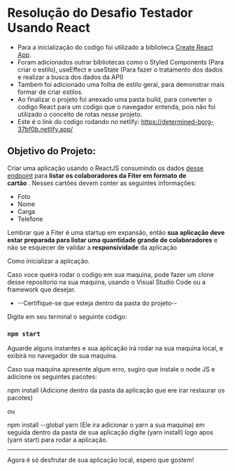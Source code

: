 # Resolução do Desafio Testador Usando React

* Para a inicialização do codigo foi utilizado a biblioteca [Create React App](https://github.com/facebook/create-react-app).
* Foram adicionados outrar bibliotecas como o Styled Components (Para criar o estilo), useEffect e useState (Para fazer o tratamento dos dados e realizar a busca dos dados da API)
* Tambem foi adicionado uma folha de estilo geral, para demonstrar mais formar de criar estilos.
* Ao finalizar o projeto foi anexado uma pasta build, para converter o codigo React para um codigo que o navegador entenda, pois não foi utilizado o conceito de rotas nesse projeto.
* Este é o link do codigo rodando no netlify: https://determined-borg-37bf0b.netlify.app/

## Objetivo do Projeto:

Criar uma aplicação usando o ReactJS consumindo os dados [desse endpoint](https://gist.githubusercontent.com/alencarlucas/4cd794e2e44bbe926ea4ab28da2fa3e7/raw/2c304035b03c3c5e2e708e4e82c49a42899e47ed/fiter.json) para **listar os colaboradores da Fiter em formato de cartão** . Nesses cartões devem conter as seguintes informações:

* Foto
* Nome
* Carga
* Telefone

Lembrar que a Fiter é uma startup em expansão, então **sua aplicação deve estar preparada para listar uma quantidade grande de colaboradores** e não se esquecer de validar a **responsividade** da aplicação

Como inicializar a aplicação.

Caso voce queira rodar o codigo em sua maquina, pode fazer um clone desse repositorio na sua maquina, usando o Visual Studio Code ou a framework que desejar.

* --Certifique-se que esteja dentro da pasta do projeto--

Digite em seu terminal o seguinte codigo:

### `npm start`

Aguarde alguns instantes e sua aplicação irá rodar na sua maquina local, e exibirá no navegador de sua maquina.

Caso sua maquina apresente algum erro, sugiro que instale o node JS e adicione os seguintes pacotes:

npm install (Adicione dentro da pasta da aplicação que ere irar restaurar os pacotes)

ou

npm install --global yarn (Ele ira adicionar o yarn a sua maquina) em seguida dentro da pasta de sua aplicação digite (yarn install) logo apos (yarn start) para rodar a aplicação.

---

Agora é só desfrutar de sua aplicação local, espero que gostem!

